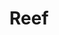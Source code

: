 ---
title: "Reef"
summary: "English band formed in Glastonbury, UK in 1993. Initial success and publicity was due to \"Naked\" being used in a Sony Minidisc TV advert. Garnered further success due to the notoriety of \"Place Your Hands\" being used on a popular TV show as an alternative intro to a section of the show called \"It's Your Letter\". The band split in 2003 and formed other bands. In 2010 the band reformed for some live concerts. 2014 saw the departure of the original guitarist, ."
image: "reef.jpg"
apple_music_artist_url: "https://music.apple.com/gb/artist/reef/894082"
wikipedia_url: "none"
---